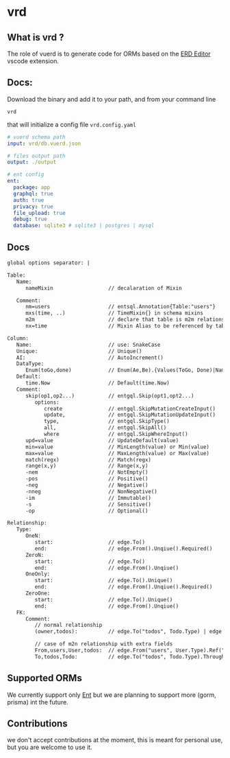 # vrd

## What is vrd ?

The role of vuerd is to generate code for ORMs based on the [ERD Editor](https://marketplace.visualstudio.com/items?itemName=dineug.vuerd-vscode) vscode extension.

## Docs:

Download the binary and add it to your path, and from your command line

```console
vrd
```

that will initialize a config file `vrd.config.yaml`

```yaml
# vuerd schema path
input: vrd/db.vuerd.json

# files output path
output: ./output

# ent config
ent:
  package: app
  graphql: true
  auth: true
  privacy: true
  file_upload: true
  debug: true
  database: sqlite3 # sqlite3 | postgres | mysql
```

## Docs

```txt
global options separator: |

Table:
   Name:
      nameMixin                  // decalaration of Mixin

   Comment:
      nm=users                   // entsql.Annotation{Table:"users"}
      mxs(time, ..)              // TimeMixin{} in schema mixins
      m2m                        // declare that table is m2m relationship
      nx=time                    // Mixin Alias to be referenced by tables in mxs(nx,...)

Column:
   Name:                         // use: SnakeCase
   Unique:                       // Unique()
   AI:                           // AutoIncrement()
   DataType:
      Enum(toGo,done)            // Enum(Ae,Be).{Values(ToGo, Done)|NamedValues(ToGo,to_go, Done, done)}
   Default:
      time.Now                   // Default(time.Now)
   Comment:
      skip(op1,op2...)           // entgql.Skip(opt1,opt2...)
         options:
            create               // entgql.SkipMutationCreateInput()
            update,              // entgql.SkipMutationUpdateInput()
            type,                // entgql.SkipType()
            all,                 // entgql.SkipAll()
            where                // entgql.SkipWhereInput()
      upd=value                  // UpdateDefault(value)
      min=value                  // MinLength(value) or Min(value)
      max=value                  // MaxLength(value) or Max(value)
      match(regx)                // Match(regx)
      range(x,y)                 // Range(x,y)
      -nem                       // NotEmpty()
      -pos                       // Positive()
      -neg                       // Negative()
      -nneg                      // NonNegative()
      -im                        // Immutable()
      -s                         // Sensitive()
      -op                        // Optional()

Relationship:
   Type:
      OneN:
         start:                  // edge.To()
         end:                    // edge.From().Unqiue().Required()
      ZeroN:
         start:                  // edge.To()
         end:                    // edge.From().Unqiue()
      OneOnly:
         start:                  // edge.To().Unique()
         end:                    // edge.From().Unqiue().Required()
      ZeroOne:
         start:                  // edge.To().Unique()
         end:                    // edge.From().Unqiue()
   FK:
      Comment:
         // normal relationship
         (owner,todos):          // edge.To("todos", Todo.Type) | edge.form("owner", User.Type).Ref("todos")

         // case of m2n relationship with extra fields
         From,users,User,todos:  // edge.From("users", User.Type).Ref("todos").Through("tableName", TableName.Type)
         To,todos,Todo:          // edge.To("todos", Todo.Type).Through("tableName", TableName.Type)

```

## Supported ORMs

We currently support only [Ent](https://entgo.io/) but we are planning to support more (gorm, prisma) int the future.

## Contributions

we don't accept contributions at the moment, this is meant for personal use, but you are welcome to use it.

